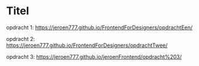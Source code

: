 # Titel

opdracht 1: https://jeroen777.github.io/FrontendForDesigners/opdrachtEen/

opdracht 2: https://jeroen777.github.io/FrontendForDesigners/opdrachtTwee/

opdracht 3: https://jeroen777.github.io/jeroenFrontend/opdracht%203/
